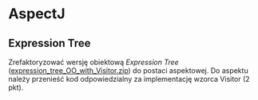 # AspectJ 

## Expression Tree

Zrefaktoryzować wersję obiektową _Expression Tree_ ([expression\_tree\_OO\_with\_Visitor.zip](./expression_tree_OO_with_Visitor.zip)) do postaci aspektowej. Do aspektu należy przenieść kod odpowiedzialny za implementację wzorca Visitor (2 pkt).